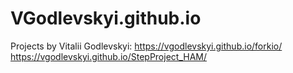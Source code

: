 # VGodlevskyi.github.io
Projects by Vitalii Godlevskyi:
https://vgodlevskyi.github.io/forkio/
https://vgodlevskyi.github.io/StepProject_HAM/
